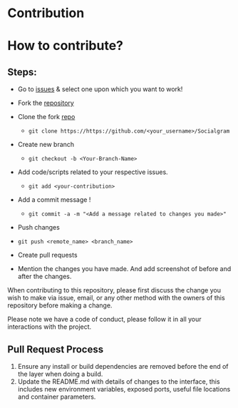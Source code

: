 # Contribution

# How to contribute?

## Steps:

- Go to [issues](https://github.com/shelcia/Socialgram/issues) & select one upon which you want to work!

- Fork the [repository](https://github.com/shelcia/Socialgram)

- Clone the fork [repo](https://github.com/<your_username>/Socialgram)

  - `git clone https://https://github.com/<your_username>/Socialgram`

- Create new branch

  - `git checkout -b <Your-Branch-Name>`

- Add code/scripts related to your respective issues.

  - `git add <your-contribution>`

- Add a commit message !

  - `git commit -a -m "<Add a message related to changes you made>"`

- Push changes
- `git push <remote_name> <branch_name>`

- Create pull requests
- Mention the changes you have made. And add screenshot of before and after the changes.

When contributing to this repository, please first discuss the change you wish to make via issue,
email, or any other method with the owners of this repository before making a change.

Please note we have a code of conduct, please follow it in all your interactions with the project.

## Pull Request Process

1. Ensure any install or build dependencies are removed before the end of the layer when doing a
   build.
2. Update the README.md with details of changes to the interface, this includes new environment
   variables, exposed ports, useful file locations and container parameters.
